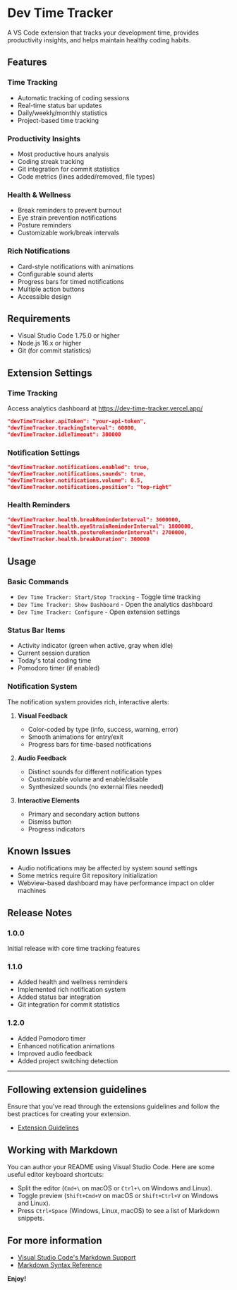 # Dev Time Tracker

A VS Code extension that tracks your development time, provides productivity insights, and helps maintain healthy coding habits.

## Features

### Time Tracking
- Automatic tracking of coding sessions
- Real-time status bar updates
- Daily/weekly/monthly statistics
- Project-based time tracking

### Productivity Insights
- Most productive hours analysis
- Coding streak tracking
- Git integration for commit statistics
- Code metrics (lines added/removed, file types)

### Health & Wellness
- Break reminders to prevent burnout
- Eye strain prevention notifications
- Posture reminders
- Customizable work/break intervals

### Rich Notifications
- Card-style notifications with animations
- Configurable sound alerts
- Progress bars for timed notifications
- Multiple action buttons
- Accessible design

## Requirements

- Visual Studio Code 1.75.0 or higher
- Node.js 16.x or higher
- Git (for commit statistics)

## Extension Settings

### Time Tracking
<!-- "devTimeTracker.apiUrl": "https://your-api-url.com", -->
Access analytics dashboard at https://dev-time-tracker.vercel.app/
```json
"devTimeTracker.apiToken": "your-api-token",
"devTimeTracker.trackingInterval": 60000,
"devTimeTracker.idleTimeout": 300000
```

### Notification Settings
```json
"devTimeTracker.notifications.enabled": true,
"devTimeTracker.notifications.sounds": true,
"devTimeTracker.notifications.volume": 0.5,
"devTimeTracker.notifications.position": "top-right"
```

### Health Reminders
```json
"devTimeTracker.health.breakReminderInterval": 3600000,
"devTimeTracker.health.eyeStrainReminderInterval": 1800000,
"devTimeTracker.health.postureReminderInterval": 2700000,
"devTimeTracker.health.breakDuration": 300000
```

## Usage

### Basic Commands
- `Dev Time Tracker: Start/Stop Tracking` - Toggle time tracking
- `Dev Time Tracker: Show Dashboard` - Open the analytics dashboard
- `Dev Time Tracker: Configure` - Open extension settings

### Status Bar Items
- Activity indicator (green when active, gray when idle)
- Current session duration
- Today's total coding time
- Pomodoro timer (if enabled)

### Notification System
The notification system provides rich, interactive alerts:

1. **Visual Feedback**
   - Color-coded by type (info, success, warning, error)
   - Smooth animations for entry/exit
   - Progress bars for time-based notifications

2. **Audio Feedback**
   - Distinct sounds for different notification types
   - Customizable volume and enable/disable
   - Synthesized sounds (no external files needed)

3. **Interactive Elements**
   - Primary and secondary action buttons
   - Dismiss button
   - Progress indicators

## Known Issues
- Audio notifications may be affected by system sound settings
- Some metrics require Git repository initialization
- Webview-based dashboard may have performance impact on older machines

## Release Notes

### 1.0.0
Initial release with core time tracking features

### 1.1.0
- Added health and wellness reminders
- Implemented rich notification system
- Added status bar integration
- Git integration for commit statistics

### 1.2.0
- Added Pomodoro timer
- Enhanced notification animations
- Improved audio feedback
- Added project switching detection

---

## Following extension guidelines

Ensure that you've read through the extensions guidelines and follow the best practices for creating your extension.

* [Extension Guidelines](https://code.visualstudio.com/api/references/extension-guidelines)

## Working with Markdown

You can author your README using Visual Studio Code. Here are some useful editor keyboard shortcuts:

* Split the editor (`Cmd+\` on macOS or `Ctrl+\` on Windows and Linux).
* Toggle preview (`Shift+Cmd+V` on macOS or `Shift+Ctrl+V` on Windows and Linux).
* Press `Ctrl+Space` (Windows, Linux, macOS) to see a list of Markdown snippets.

## For more information

* [Visual Studio Code's Markdown Support](http://code.visualstudio.com/docs/languages/markdown)
* [Markdown Syntax Reference](https://help.github.com/articles/markdown-basics/)

**Enjoy!**
